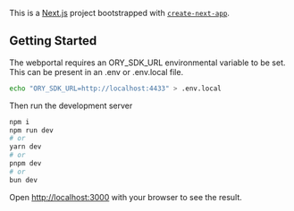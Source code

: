 This is a [Next.js](https://nextjs.org/) project bootstrapped with [`create-next-app`](https://github.com/vercel/next.js/tree/canary/packages/create-next-app).

## Getting Started

The webportal requires an ORY_SDK_URL environmental variable to be set. This can be present in an .env or .env.local file.

```bash
echo "ORY_SDK_URL=http://localhost:4433" > .env.local
```

Then run the development server

```bash
npm i
npm run dev
# or
yarn dev
# or
pnpm dev
# or
bun dev
```

Open [http://localhost:3000](http://localhost:3000) with your browser to see the result.

